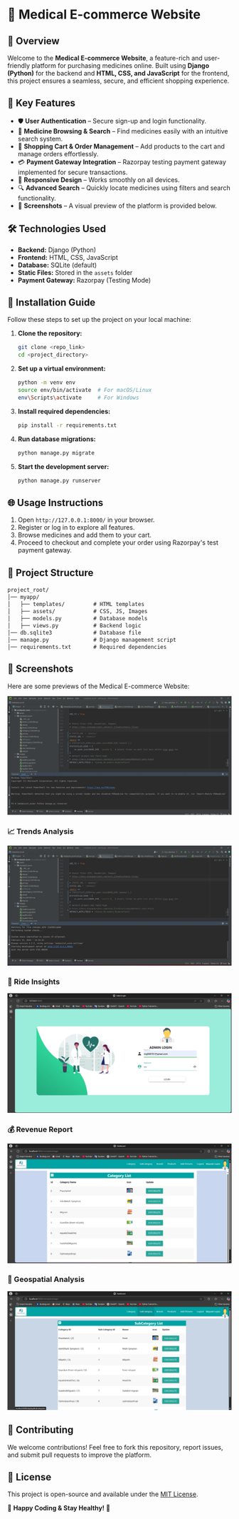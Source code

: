# 🏥 Medical E-commerce Website

## 🌟 Overview

Welcome to the **Medical E-commerce Website**, a feature-rich and user-friendly platform for purchasing medicines online. Built using **Django (Python)** for the backend and **HTML, CSS, and JavaScript** for the frontend, this project ensures a seamless, secure, and efficient shopping experience.

## 🚀 Key Features

- 🛡 **User Authentication** – Secure sign-up and login functionality.
- 💊 **Medicine Browsing & Search** – Find medicines easily with an intuitive search system.
- 🛒 **Shopping Cart & Order Management** – Add products to the cart and manage orders effortlessly.
- 💳 **Payment Gateway Integration** – Razorpay testing payment gateway implemented for secure transactions.
- 📱 **Responsive Design** – Works smoothly on all devices.
- 🔍 **Advanced Search** – Quickly locate medicines using filters and search functionality.
- 📸 **Screenshots** – A visual preview of the platform is provided below.

## 🛠 Technologies Used

- **Backend:** Django (Python)
- **Frontend:** HTML, CSS, JavaScript
- **Database:** SQLite (default)
- **Static Files:** Stored in the `assets` folder
- **Payment Gateway:** Razorpay (Testing Mode)

## 🔧 Installation Guide

Follow these steps to set up the project on your local machine:

1. **Clone the repository:**
   ```bash
   git clone <repo_link>
   cd <project_directory>
   ```
2. **Set up a virtual environment:**
   ```bash
   python -m venv env
   source env/bin/activate  # For macOS/Linux
   env\Scripts\activate     # For Windows
   ```
3. **Install required dependencies:**
   ```bash
   pip install -r requirements.txt
   ```
4. **Run database migrations:**
   ```bash
   python manage.py migrate
   ```
5. **Start the development server:**
   ```bash
   python manage.py runserver
   ```

## 🌐 Usage Instructions

1. Open `http://127.0.0.1:8000/` in your browser.
2. Register or log in to explore all features.
3. Browse medicines and add them to your cart.
4. Proceed to checkout and complete your order using Razorpay's test payment gateway.

## 📂 Project Structure

```
project_root/
│── myapp/
│   ├── templates/         # HTML templates
│   ├── assets/            # CSS, JS, Images
│   ├── models.py          # Database models
│   ├── views.py           # Backend logic
│── db.sqlite3             # Database file
│── manage.py              # Django management script
│── requirements.txt       # Required dependencies
```

## 📸 Screenshots

Here are some previews of the Medical E-commerce Website:

![Dashboard](Screenshot%20(168).png)

### 📈 Trends Analysis  
![Trends](Screenshot%20(169).png)

### 🚗 Ride Insights  
![Insights](Screenshot%20(170).png)

### 💰 Revenue Report  
![Revenue](Screenshot%20(171).png)

### 📍 Geospatial Analysis  
![Map](Screenshot%20(172).png)


## 🤝 Contributing

We welcome contributions! Feel free to fork this repository, report issues, and submit pull requests to improve the platform.

## 📜 License

This project is open-source and available under the [MIT License](LICENSE).

🚀 **Happy Coding & Stay Healthy!** 💙

